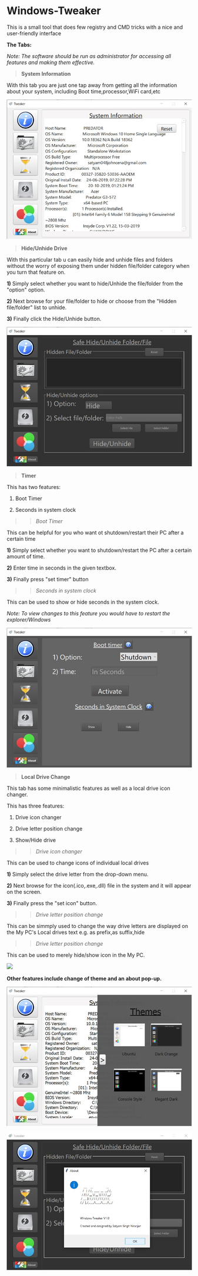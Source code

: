 # Windows-Tweaker

This is a small tool that does few registry and CMD tricks with a nice and user-friendly interface

**The Tabs:**

*Note: The software should be run as administrator for accessing all features and making them effective.*

>**System Information**

With this tab you are just one tap away from getting all the information about your system, including Boot time,processor,WiFi card,etc

![](Screenshots/sysinfo.jpg)

>**Hide/Unhide Drive**

With this particular tab u can easily hide and unhide files and folders without the worry of exposing them under hidden file/folder category when you turn that feature on.

**1)** Simply select whether you want to hide/Unhide the file/folder from the "option" option.

**2)** Next browse for your file/folder to hide or choose from the "Hidden file/folder" list to unhide.

**3)** Finally click the Hide/Unhide button.

![](Screenshots/hideunhide.jpg)

>**Timer**

This has two features:

1) Boot Timer

2) Seconds in system clock

>>*Boot Timer*

This can be helpful for you who want ot shutdown/restart their PC after a certain time

**1)** Simply select whether you want to shutdown/restart the PC after a certain amount of time.

**2)** Enter time in seconds in the given textbox.

**3)** Finally press "set timer" button

>>*Seconds in system clock*

This can be used to show or hide seconds in the system clock.

*Note: To view changes to this feature you would have to restart the explorer/Windows*

![](Screenshots/boot.jpg)

>**Local Drive Change**

This tab has some minimalistic features as well as a local drive icon changer.

This has three features:

1) Drive icon changer

2) Drive letter position change

3) Show/Hide drive


>>*Drive icon changer*

This can be used to change icons of individual local drives

**1)** Simply select the drive letter from the drop-down menu.

**2)** Next browse for the icon(.ico,.exe,.dll) file in the system and it will appear on the screen.

**3)** Finally press the "set icon" button.

>>*Drive letter position change*

This can be simmply used to change the way drive letters are displayed on the My PC's Local drives text e.g. as prefix,as suffix,hide

>>*Drive letter position change*

This can be used to merely hide/show icon in the My PC.


![](Screenshots/drive.jpg)

**Other features include change of theme and an about pop-up.**

![](Screenshots/theme.jpg)

![](Screenshots/about.jpg)
